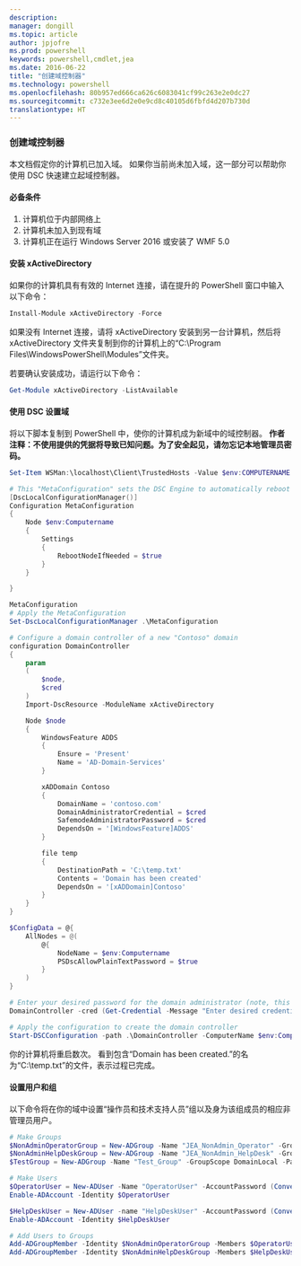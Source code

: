 ```yaml
---
description: 
manager: dongill
ms.topic: article
author: jpjofre
ms.prod: powershell
keywords: powershell,cmdlet,jea
ms.date: 2016-06-22
title: "创建域控制器"
ms.technology: powershell
ms.openlocfilehash: 80b957ed666ca626c6083041cf99c263e2e0dc27
ms.sourcegitcommit: c732e3ee6d2e0e9cd8c40105d6fbfd4d207b730d
translationtype: HT
---
```

### <a name="creating-a-domain-controller"></a>创建域控制器

本文档假定你的计算机已加入域。
如果你当前尚未加入域，这一部分可以帮助你使用 DSC 快速建立起域控制器。

#### <a name="prerequisites"></a>必备条件

1.  计算机位于内部网络上
2.  计算机未加入到现有域
3.  计算机正在运行 Windows Server 2016 或安装了 WMF 5.0

#### <a name="install-xactivedirectory"></a>安装 xActiveDirectory
如果你的计算机具有有效的 Internet 连接，请在提升的 PowerShell 窗口中输入以下命令：
```PowerShell
Install-Module xActiveDirectory -Force
```
如果没有 Internet 连接，请将 xActiveDirectory 安装到另一台计算机，然后将 xActiveDirectory 文件夹复制到你的计算机上的“C:\Program Files\WindowsPowerShell\Modules”文件夹。

若要确认安装成功，请运行以下命令：
```PowerShell
Get-Module xActiveDirectory -ListAvailable
```

#### <a name="set-up-a-domain-with-dsc"></a>使用 DSC 设置域
将以下脚本复制到 PowerShell 中，使你的计算机成为新域中的域控制器。
**作者注释：不使用提供的凭据将导致已知问题。为了安全起见，请勿忘记本地管理员密码。**

```PowerShell
Set-Item WSMan:\localhost\Client\TrustedHosts -Value $env:COMPUTERNAME -Force

# This "MetaConfiguration" sets the DSC Engine to automatically reboot if required
[DscLocalConfigurationManager()]
Configuration MetaConfiguration
{
    Node $env:Computername
    {
        Settings
        {
            RebootNodeIfNeeded = $true
        }
    }

}

MetaConfiguration
# Apply the MetaConfiguration
Set-DscLocalConfigurationManager .\MetaConfiguration

# Configure a domain controller of a new "Contoso" domain
configuration DomainController
{
    param
    (
        $node,
        $cred
    )
    Import-DscResource -ModuleName xActiveDirectory

    Node $node
    {
        WindowsFeature ADDS
        {
            Ensure = 'Present'
            Name = 'AD-Domain-Services'
        }

        xADDomain Contoso
        {
            DomainName = 'contoso.com'
            DomainAdministratorCredential = $cred
            SafemodeAdministratorPassword = $cred
            DependsOn = '[WindowsFeature]ADDS'
        }

        file temp
        {
            DestinationPath = 'C:\temp.txt'
            Contents = 'Domain has been created'
            DependsOn = '[xADDomain]Contoso'
        }
    }
}

$ConfigData = @{
    AllNodes = @(
        @{
            NodeName = $env:Computername
            PSDscAllowPlainTextPassword = $true
        }
    )
}

# Enter your desired password for the domain administrator (note, this will be stored as plain text)
DomainController -cred (Get-Credential -Message "Enter desired credential for domain administrator") -node $env:Computername -configurationData $ConfigData

# Apply the configuration to create the domain controller
Start-DSCConfiguration -path .\DomainController -ComputerName $env:Computername -Wait -Force -Verbose
```
你的计算机将重启数次。
看到包含“Domain has been created.”的名为“C:\temp.txt”的文件，表示过程已完成。

#### <a name="set-up-users-and-groups"></a>设置用户和组
以下命令将在你的域中设置“操作员和技术支持人员”组以及身为该组成员的相应非管理员用户。
```PowerShell
# Make Groups
$NonAdminOperatorGroup = New-ADGroup -Name "JEA_NonAdmin_Operator" -GroupScope DomainLocal -PassThru
$NonAdminHelpDeskGroup = New-ADGroup -Name "JEA_NonAdmin_HelpDesk" -GroupScope DomainLocal -PassThru
$TestGroup = New-ADGroup -Name "Test_Group" -GroupScope DomainLocal -PassThru

# Make Users
$OperatorUser = New-ADUser -Name "OperatorUser" -AccountPassword (ConvertTo-SecureString 'pa$$w0rd' -AsPlainText -Force) -PassThru
Enable-ADAccount -Identity $OperatorUser

$HelpDeskUser = New-ADUser -name "HelpDeskUser" -AccountPassword (ConvertTo-SecureString 'pa$$w0rd' -AsPlainText -Force) -PassThru
Enable-ADAccount -Identity $HelpDeskUser

# Add Users to Groups
Add-ADGroupMember -Identity $NonAdminOperatorGroup -Members $OperatorUser
Add-ADGroupMember -Identity $NonAdminHelpDeskGroup -Members $HelpDeskUser
```

